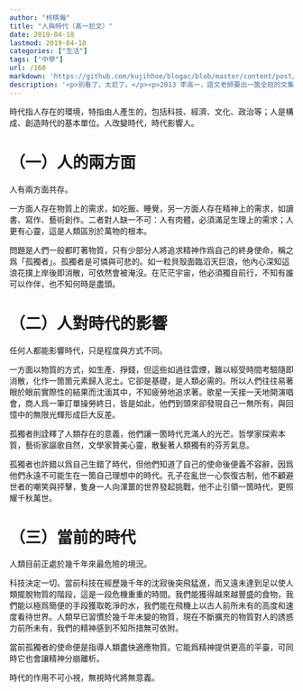```yaml
---
author: "柯棋瀚"
title: "人與時代（髙一尬文）"
date: 2019-04-18
lastmod: 2019-04-18
categories: ["生活"]
tags: ["中學"]
url: /160
markdown: 'https://github.com/kujihhoe/blogac/blob/master/content/post/160人與時代.md'
description: '<p>別看了，太尬了。</p><p>2013 秊高一，語文老師要出一箇全班的文集，就叫科代表收集同學們的作文，我寫了一篇這箇交上去。當時就覺得很傻很尷尬，現在看來更是如此，哎，簡直沒眼看。高一朙朙已經過了中二期，爲何還是那麼中二？又想如果把小學到中學寫的作文全部錄文發上來，一定會很有意思吧。</p>'
---
```


時代指人存在的環境，特指由人產生的，包括科技、經濟、文化、政治等；人是構成、創造時代的基本單位。人改變時代，時代影響人。

# （一）人的兩方面

人有兩方面共存。

一方面人存在物質上的需求，如吃飯、睡覺，另一方面人存在精神上的需求，如讀書、寫作、藝術創作。二者對人缺一不可：人有肉體，必須滿足生理上的需求；人更有心靈，這是人類區別於萬物的根本。

問題是人們一般都盯著物質，只有少部分人將追求精神作爲自己的終身使命，稱之爲「孤獨者」。孤獨者是可憐與可悲的。如一粒貝殼面臨滔天巨浪，他內心深知這浪花撲上岸後即消散，可依然會被淹沒。在茫茫宇宙，他必須獨自前行，不知有誰可以作伴，也不知何時是盡頭。

# （二）人對時代的影響

任何人都能影響時代，只是程度與方式不同。

一方面以物質的方式，如生產、掙錢，但這些如過往雲煙，難以經受時間考驗隨即消散，化作一箇箇元素歸入泥土。它卻是基礎，是人類必需的。所以人們往往易著眼於眼前實際性的結果而沈湎其中，不知疲勞地追求著。歌星一天接一天地開演唱會，商人爲一筆訂單操勞終日，皆是如此，他們到頭來卻發現自己一無所有，與回憶中的無限光輝形成巨大反差。

孤獨者則詮釋了人類存在的意義，他們讓一箇時代充滿人的光芒。哲學家探索本質，藝術家謳歌自然，文學家贊美心靈，散髮著人類獨有的芬芳氣息。

孤獨者也許錯以爲自己生錯了時代，但他們知道了自己的使命後便義不容辭，因爲他們永遠不可能生在一箇自己理想中的時代。孔子在亂世一心恢復古制，他不顧避世者的嘲笑與抨擊，隻身一人向渾噩的世界發起挑戰，他不止引領一箇時代，更照耀千秋萬世。

# （三）當前的時代

人類目前正處於幾千年來最危險的境況。

科技決定一切。當前科技在經歷幾千年的沈寂後突飛猛進，而又遠未達到足以使人類擺脫物質的階段，這是一段危機重重的時間。我們能獲得越來越豐盛的食物，我們能以極爲簡便的手段獲取乾淨的水，我們能在飛機上以古人前所未有的高度和速度看待世界。人類早已習慣於幾千年未變的物質，現在不斷擴充的物質對人的誘惑力前所未有，我們的精神感到不知所措無可依附。

當前孤獨者的使命便是指導人類盡快適應物質。它能爲精神提供更高的平臺，可同時它也會讓精神分崩離析。

時代的作用不可小視，無視時代將無意義。
